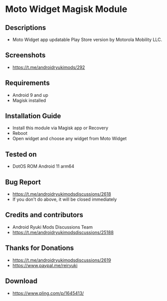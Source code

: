 # Moto Widget Magisk Module

## Descriptions
- Moto Widget app updatable Play Store version by Motorola Mobility LLC.

## Screenshots
- https://t.me/androidryukimods/292

## Requirements
- Android 9 and up
- Magisk installed

## Installation Guide
- Install this module via Magisk app or Recovery
- Reboot
- Open widget and choose any widget from Moto Widget

## Tested on
- DotOS ROM Android 11 arm64

## Bug Report
- https://t.me/androidryukimodsdiscussions/2618
- If you don't do above, it will be closed immediately

## Credits and contributors
- Android Ryuki Mods Discussions Team
- https://t.me/androidryukimodsdiscussions/25188

## Thanks for Donations
- https://t.me/androidryukimodsdiscussions/2619
- https://www.paypal.me/reiryuki

## Download
- https://www.pling.com/p/1645413/
